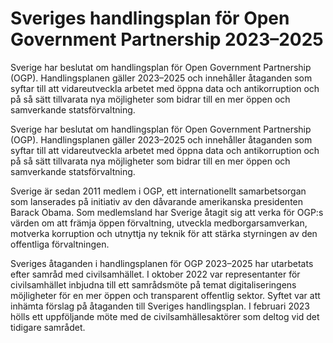 # Sveriges handlingsplan för Open Government Partnership 2023–2025

Sverige har beslutat om handlingsplan för Open Government Partnership (OGP). Handlingsplanen gäller 2023–2025 och innehåller åtaganden som syftar till att vidareutveckla arbetet med öppna data och antikorruption och på så sätt tillvarata nya möjligheter som bidrar till en mer öppen och samverkande statsförvaltning.

Sverige har beslutat om handlingsplan för Open Government Partnership (OGP). Handlingsplanen gäller 2023–2025 och innehåller åtaganden som syftar till att vidareutveckla arbetet med öppna data och antikorruption och på så sätt tillvarata nya möjligheter som bidrar till en mer öppen och samverkande statsförvaltning.

Sverige är sedan 2011 medlem i OGP, ett internationellt samarbetsorgan som lanserades på initiativ av den dåvarande amerikanska presidenten Barack Obama. Som medlemsland har Sverige åtagit sig att verka för OGP:s värden om att främja öppen förvaltning, utveckla medborgar­samverkan, motverka korruption och utnyttja ny teknik för att stärka styrningen av den offentliga förvaltningen.

Sveriges åtaganden i handlingsplanen för OGP 2023–2025 har utarbetats efter samråd med civilsamhället. I oktober 2022 var representanter för civilsamhället inbjudna till ett samrådsmöte på temat digitaliseringens möjligheter för en mer öppen och transparent offentlig sektor. Syftet var att inhämta förslag på åtaganden till Sveriges handlingsplan. I februari 2023 hölls ett uppföljande möte med de civilsamhällesaktörer som deltog vid det tidigare samrådet.
